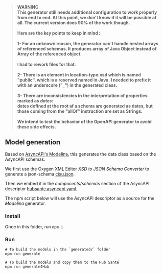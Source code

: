 >**WARNING**
\
>**This generator still needs additional configuration to work properly from end to end.
> At this point, we don't know if it will be possible at all.
> The current version does 90% of the work though.
> \
> \
> Here are the key points to keep in mind :
> \
> \
> 1- For an unknown reason, the generator can't handle nested arrays of referenced schemas. It produces array of Java Object instead of Array of the referenced object.
> \
> \
> I had to rework files for that.
> \
> \
> 2- There is an element in location-type.xsd which is named "public", which is a reserved named in Java. I needed to prefix it with an underscore ("_") in the generated class.
> \
> \
> 3- There are inconsistencies in the interpretation of properties marked as *dates*: 
> \
> dates defined at the root af a schema are generated as dates, but those coming from the "allOf" instruction are set as Strings.
> \
> \
> We intend to test the behavior of the OpenAPI generator to avoid these side effects.**

## Model generation
Based on [AsyncAPI's Modelina](https://github.com/asyncapi/modelina), this generates the data class based on the AsyncAPI schemas.

We first use the Oxygen XML Editor *XSD to JSON Schema Converter* to generate a json-schema [cisu.json](./cisu.json).

Then we embed it in the *components/schemas* section of the AsyncAPI descriptor [hubsante.asyncapi.yaml](./hubsante.asyncapi.yaml).

The npm script below will use the AsyncAPI descriptor as a source for the *Modelina* generator.

### Install
Once in this folder, run `npm i`

### Run
```
# To build the models in the `generated/` folder
npm run generate

# To build the models and copy them to the Hub Santé
npm run generate4Hub
```